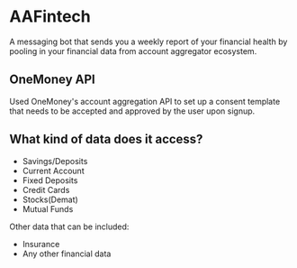 # AAFintech

A messaging bot that sends you a weekly report of your financial health by pooling in your financial data from account aggregator ecosystem.

## OneMoney API
Used OneMoney's account aggregation API to set up a consent template that needs to be accepted and approved by the user upon signup.

## What kind of data does it access?

- Savings/Deposits
- Current Account
- Fixed Deposits
- Credit Cards
- Stocks(Demat)
- Mutual Funds

Other data that can be included:

- Insurance
- Any other financial data
